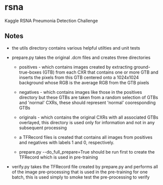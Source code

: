 # rsna
Kaggle RSNA Pneumonia Detection Challenge

Notes
-----
- the utils directory contains various helpful utilties and unit tests
- prepare.py takes the original .dcm files and creates three directories
    - positives - which contains images created by extracting ground-true-boxes 
        (GTB) from each CXR that contains one or more GTB and inserts the pixels
        from this GTB centered onto a 1024x1024 background whose RGB is the average
        RGB from the GTB pixels

    - negatives - which contains images like those in the positives directory but
        these GTBs are taken from a random selection of GTBs and 'normal' CXRs, these
        should represent 'normal' cooresponding GTBs

    - originals - which contains the original CXRs with all associated GTBs overlayed,
        this directory is used only for information and not in any subsequent processing

    - a TFRecord files is created that contains all images from positives and negatives with
        labels 1 and 0, respectively.
    
    - prepare.py --do_full_prepare=True should be run first to create the TFRecord which is used in pre-training

- verify.py takes the TFRecord file created by prepare.py and performs all of the image pre-processing
    that is used in the pre-training for one batch, this is used simply to smoke test the 
    pre-processing to verify